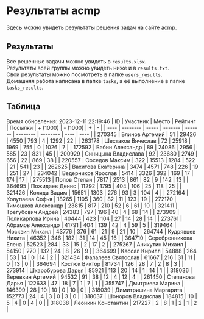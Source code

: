 # Результаты acmp
Здесь можно увидеть результаты решения задач на сайте [acmp](https://acmp.ru). 

## Результаты
Все решенные задачи можно увидеть в `results.xlsx`.  
Результаты всей группы можно увидеть ниже и в `results.txt`.  
Свои результаты можно посмотреть в папке `users_results`.  
Домашняя работа написана в папке `tasks`, а её выполнение в папке `tasks_results`.

## Таблица
Время обновления: 2023-12-11 22:19:46
| ID   | Участник | Место | Рейтинг | Посылки | + (1000) | - (1000) | +    | -    |
| ---- | -------- | ----- | ------- | ------- | -------- | -------- | ---- | ---- |
| 270345 | Блинов Артемий | 51 | 29426 | 4550 | 793 | 4 | 1292 | 22 |
| 263178 | Шестаков Вячеслав | 72 | 25918 | 1969 | 755 | 0 | 1026 | 7 |
| 172592 | Бабин Александр | 89 | 24086 | 2956 | 585 | 23 | 831 | 45 |
| 200929 | Синицына Владислава | 92 | 23680 | 2749 | 656 | 22 | 869 | 38 |
| 220557 | Соседов Максим | 322 | 15513 | 1284 | 522 | 21 | 541 | 23 |
| 262625 | Вахитова Екатерина | 3474 | 4571 | 748 | 226 | 19 | 251 | 27 |
| 234042 | Ведерников Ярослав | 5414 | 3326 | 392 | 169 | 17 | 174 | 17 |
| 275513 | Попов Степан | 7817 | 2513 | 861 | 82 | 9 | 142 | 13 |
| 364695 | Пожидаев Денис | 11292 | 1795 | 404 | 106 | 25 | 118 | 25 |
| 321426 | Коляда Вадим | 15651 | 1303 | 276 | 93 | 3 | 104 | 4 |
| 272164 | Колупаева Софья | 18265 | 1105 | 360 | 82 | 11 | 123 | 19 |
| 272170 | Тимошков Александр | 23815 | 817 | 210 | 52 | 6 | 61 | 10 |
| 321411 | Трегубович Андрей | 24383 | 797 | 196 | 40 | 4 | 68 | 14 |
| 273909 | Поликарпова Ирина | 40444 | 423 | 104 | 27 | 14 | 28 | 14 |
| 273761 | Абрамов Александр | 41791 | 404 | 139 | 42 | 4 | 59 | 5 |
| 319464 | Москвин Михаил | 43776 | 376 | 61 | 21 | 9 | 21 | 10 |
| 264744 | Кудрявцев Никита | 46352 | 346 | 182 | 31 | 14 | 45 | 16 |
| 364710 | Серебренникова Елена | 52523 | 284 | 33 | 15 | 2 | 17 | 2 |
| 275267 | Аникутин Михаил | 54150 | 270 | 132 | 24 | 8 | 26 | 9 |
| 364699 | Кассал Кирилл | 54888 | 264 | 53 | 14 | 0 | 14 | 2 |
| 321434 | Фалалеев Святослав | 61667 | 216 | 31 | 11 | 0 | 13 | 0 |
| 364694 | Костюк Виктор | 81734 | 126 | 28 | 7 | 2 | 8 | 3 |
| 273914 | Шкаробурова Дарья | 85921 | 113 | 20 | 14 | 1 | 14 | 1 |
| 318036 | Веревкин Артемий | 94532 | 91 | 38 | 12 | 4 | 12 | 4 |
| 261450 | Степанова Дарья | 122633 | 47 | 18 | 7 | 1 | 7 | 1 |
| 355747 | Дмитриева Марина | 146399 | 28 | 10 | 10 | 0 | 10 | 0 |
| 318039 | Димитришина Маргарита | 152773 | 24 | 4 | 3 | 0 | 3 | 0 |
| 318037 | Шоноров Владислав | 184815 | 10 | 5 | 4 | 0 | 4 | 0 |
| 318038 | Леонкин Константин | 217227 | 2 | 8 | 1 | 2 | 1 | 2 |
